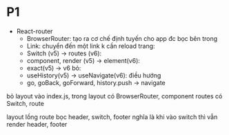 # P1
- React-router
  - BrowserRouter: tạo ra cơ chế định tuyến cho app đc bọc bên trong
  - Link: chuyển đến một link k cần reload trang:
  - Switch (v5) -> routes (v6):
  - component, render (v5) -> element(v6):
  - exact(v5) -> v6 bỏ:
  - useHistory(v5) -> useNavigate(v6): điều hướng
  - go, goBack, goForward, history.push -> navigate

bỏ layout vào index.js, trong layout có BrowserRouter, component routes có Switch, route

layout lồng route bọc header, switch, footer nghĩa là khi vào switch thì vẫn render header, footer